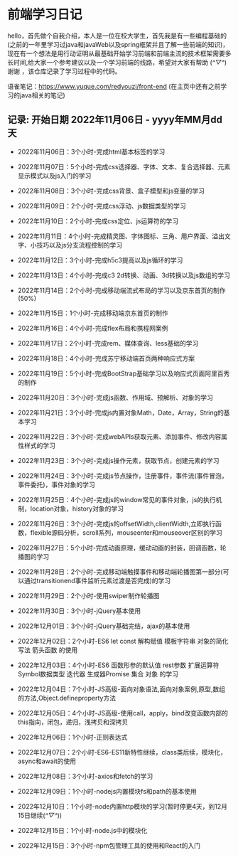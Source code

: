 # 前端学习日记

hello，首先做个自我介绍，本人是一位在校大学生，首先我是有一些编程基础的(之前的一年里学习过java和javaWeb以及spring框架并且了解一些前端的知识)，现在有一个想法是用行动证明从最基础开始学习前端和前端主流的技术框架需要多长时间,给大家一个参考建议以及一个学习前端的线路，希望对大家有帮助 (*^▽^*)谢谢 ，该仓库记录了学习过程中的代码。


语雀笔记：https://www.yuque.com/redyouzi/front-end (在主页中还有之前学习的java相关的笔记)

## 记录: 开始日期 2022年11月06日 - yyyy年MM月dd天

- 2022年11月06日：3个小时-完成html基本标签的学习

- 2022年11月07日：5个小时-完成css选择器、字体、文本、复合选择器、元素显示模式以及js入门的学习

- 2022年11月08日：3个小时-完成css背景、盒子模型和js变量的学习

- 2022年11月09日：2个小时-完成css浮动、js数据类型的学习

- 2022年11月10日：2个小时-完成css定位、js运算符的学习

- 2022年11月11日：4个小时-完成精灵图、字体图标、三角、用户界面、溢出文字、小技巧以及js分支流程控制的学习

- 2022年11月12日：3个小时-完成h5c3提高以及js循环的学习

- 2022年11月13日：4个小时-完成c3 2d转换、动画、3d转换以及js数组的学习

- 2022年11月14日：2个小时-完成移动端流式布局的学习以及京东首页的制作(50%)

- 2022年11月15日：1个小时-完成移动端京东首页的制作

- 2022年11月16日：4个小时-完成flex布局和携程网案例

- 2022年11月17日：2个小时-完成rem、媒体查询、less基础的学习

- 2022年11月18日：4个小时-完成苏宁移动端首页两种响应式方案

- 2022年11月19日：5个小时-完成BootStrap基础学习以及响应式页面阿里百秀的制作

- 2022年11月20日：3个小时-完成js函数、作用域、预解析、对象的学习

- 2022年11月21日：3个小时-完成js内置对象Math，Date，Array，String的基本学习

- 2022年11月22日：3个小时-完成webAPIs获取元素、添加事件、修改内容属性样式的学习

- 2022年11月23日：3个小时-完成js操作元素，获取节点，创建元素的学习

- 2022年11月24日：3个小时-完成js节点操作，注册事件，事件流(事件冒泡，事件委托)，事件对象的学习

- 2022年11月25日：4个小时-完成js的window常见的事件对象，js的执行机制，location对象，history对象的学习

- 2022年11月26日：3个小时-完成js的offsetWidth,clientWidth,立即执行函数，flexible源码分析，scroll系列，mouseenter和mouseover区别的学习

- 2022年11月27日：5个小时-完成动画原理，缓动动画的封装，回调函数，轮播图的学习

- 2022年11月28日：2个小时-完成移动端触摸事件和移动端轮播图第一部分(可以通过transitionend事件监听元素过渡是否完成)的学习

- 2022年11月29日：2个小时-使用swiper制作轮播图

- 2022年11月30日：3个小时-jQuery基本使用

- 2022年12月01日：3个小时-jQuery基础完结，ajax的基本使用

- 2022年12月02日：2个小时-ES6 let const 解构赋值 模板字符串 对象的简化写法 箭头函数 的使用

- 2022年12月03日：4个小时-ES6 函数形参的默认值 rest参数 扩展运算符 Symbol数据类型 迭代器 生成器Promise 集合 对象 的学习

- 2022年12月04日：7个小时-JS高级-面向对象语法,面向对象案例,原型,数组的方法,Object.defineproperty方法

- 2022年12月05日：4个小时-JS高级-使用call，apply，bind改变函数内部的this指向，闭包，递归，浅拷贝和深拷贝

- 2022年12月06日：1个小时-正则表达式

- 2022年12月07日：2个小时-ES6-ES11新特性继续，class类后续，模块化，async和await的使用

- 2022年12月08日：3个小时-axios和fetch的学习

- 2022年12月09日：1个小时-nodejs内置模块fs和path的基本使用

- 2022年12月10日：1个小时-node内置http模块的学习(暂时停更4天，到12月15日继续(*^▽^*))

- 2022年12月15日：1个小时-node.js中的模块化

- 2022年12月15日：3个小时-npm包管理工具的使用和React的入门